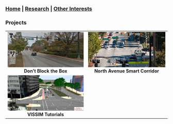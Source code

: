 ### [Home](README.md) | [Research](research_projects.md) | [Other Interests](other_interests.md) 

### Projects 

| | | 
|:-------------------------:|:-------------------------:|
[<img src="dbtb.png" height = "110" width = "1603"/>](dbtb.md)  **Don't Block the Box** |  [<img src="north_ave_smart.jpg" height = "110" width = "1603"/>](coa.md)  **North Avenue Smart Corridor**| 
[<img src="vissim_sim.jpg" height = "110" width = "1603"/>](vissim_tutorials.md)  **VISSIM Tutorials**|
